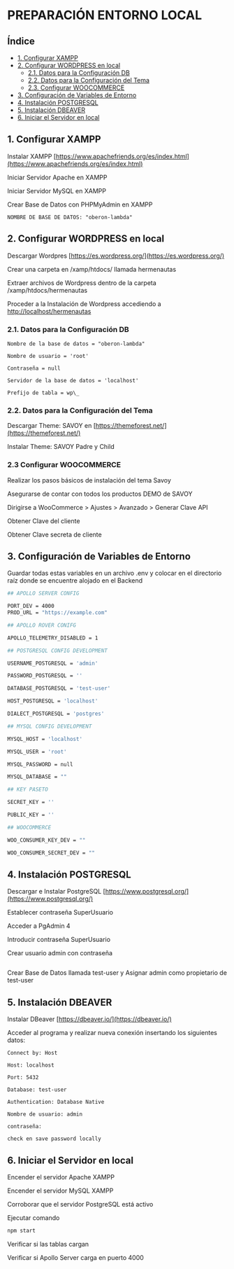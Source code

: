 
<p align="center">&nbsp;</p>


# PREPARACIÓN ENTORNO LOCAL

## **Índice**

* [1. Configurar XAMPP](#1)
* [2. Configurar WORDPRESS en local](#2)
  - [2.1. Datos para la Configuración DB](#21)
  - [2.2. Datos para la Configuración del Tema](#22)
  - [2.3. Configurar WOOCOMMERCE](#23)
* [3. Configuración de Variables de Entorno](#3)
* [4. Instalación POSTGRESQL](#4)
* [5. Instalación DBEAVER](#5)
* [6. Iniciar el Servidor en local](#6)

## **1. Configurar XAMPP** <div id="1"/>

Instalar XAMPP [https://www.apachefriends.org/es/index.html](https://www.apachefriends.org/es/index.html)

Iniciar Servidor Apache en XAMPP

Iniciar Servidor MySQL en XAMPP

Crear Base de Datos con PHPMyAdmin en XAMPP

```
NOMBRE DE BASE DE DATOS: "oberon-lambda"
```

## 2. **Configurar WORDPRESS en local** <div id="2"/>

Descargar Wordpres [https://es.wordpress.org/](https://es.wordpress.org/)

Crear una carpeta en /xamp/htdocs/ llamada hermenautas

Extraer archivos de Wordpress dentro de la carpeta /xamp/htdocs/hermenautas

Proceder a la Instalación de Wordpress accediendo a [http://localhost/hermenautas](http://localhost/hermenautas)

### 2.1. **Datos para la Configuración DB** <div id="21"/>

```
Nombre de la base de datos = "oberon-lambda"

Nombre de usuario = 'root'

Contraseña = null

Servidor de la base de datos = 'localhost'

Prefijo de tabla = wp\_
```

### 2.2. **Datos para la Configuración del Tema** <div id="22"/>

Descargar Theme: SAVOY en [https://themeforest.net/](https://themeforest.net/)

Instalar Theme: SAVOY Padre y Child

### 2.3 **Configurar WOOCOMMERCE** <div id="23"/>

Realizar los pasos básicos de instalación del tema Savoy

Asegurarse de contar con todos los productos DEMO de SAVOY

Dirigirse a WooCommerce > Ajustes > Avanzado > Generar Clave API

Obtener Clave del cliente

Obtener Clave secreta de cliente

## 3. **Configuración de Variables de Entorno** <div id="3"/>

Guardar todas estas variables en un archivo .env y colocar en el directorio raíz donde se encuentre
alojado en el Backend
```bash
## APOLLO SERVER CONFIG

PORT_DEV = 4000
PROD_URL = "https://example.com"

## APOLLO ROVER CONIFG

APOLLO_TELEMETRY_DISABLED = 1

## POSTGRESQL CONFIG DEVELOPMENT

USERNAME_POSTGRESQL = 'admin'

PASSWORD_POSTGRESQL = ''

DATABASE_POSTGRESQL = 'test-user'

HOST_POSTGRESQL = 'localhost'

DIALECT_POSTGRESQL = 'postgres'

## MYSQL CONFIG DEVELOPMENT

MYSQL_HOST = 'localhost'

MYSQL_USER = 'root'

MYSQL_PASSWORD = null

MYSQL_DATABASE = ""

## KEY PASETO

SECRET_KEY = ''

PUBLIC_KEY = ''

## WOOCOMMERCE

WOO_CONSUMER_KEY_DEV = ""

WOO_CONSUMER_SECRET_DEV = ""
```
## 4. **Instalación POSTGRESQL** <div id="4"/>

Descargar e Instalar PostgreSQL [https://www.postgresql.org/](https://www.postgresql.org/)

Establecer contraseña SuperUsuario

Acceder a PgAdmin 4

Introducir contraseña SuperUsuario

Crear usuario admin con contraseña

```

```

Crear Base de Datos llamada test-user y Asignar admin como propietario de test-user

## 5. **Instalación DBEAVER** <div id="5"/>

Instalar DBeaver [https://dbeaver.io/](https://dbeaver.io/)

Acceder al programa y realizar nueva conexión insertando los siguientes datos:

```
Connect by: Host

Host: localhost

Port: 5432

Database: test-user

Authentication: Database Native

Nombre de usuario: admin

contraseña: 

check en save password locally
```

## 6. **Iniciar el Servidor en local** <div id="6"/>

Encender el servidor Apache XAMPP

Encender el servidor MySQL XAMPP

Corroborar que el servidor PostgreSQL está activo

Ejecutar comando

```bash
npm start
```

Verificar si las tablas cargan

Verificar si Apollo Server carga en puerto 4000
